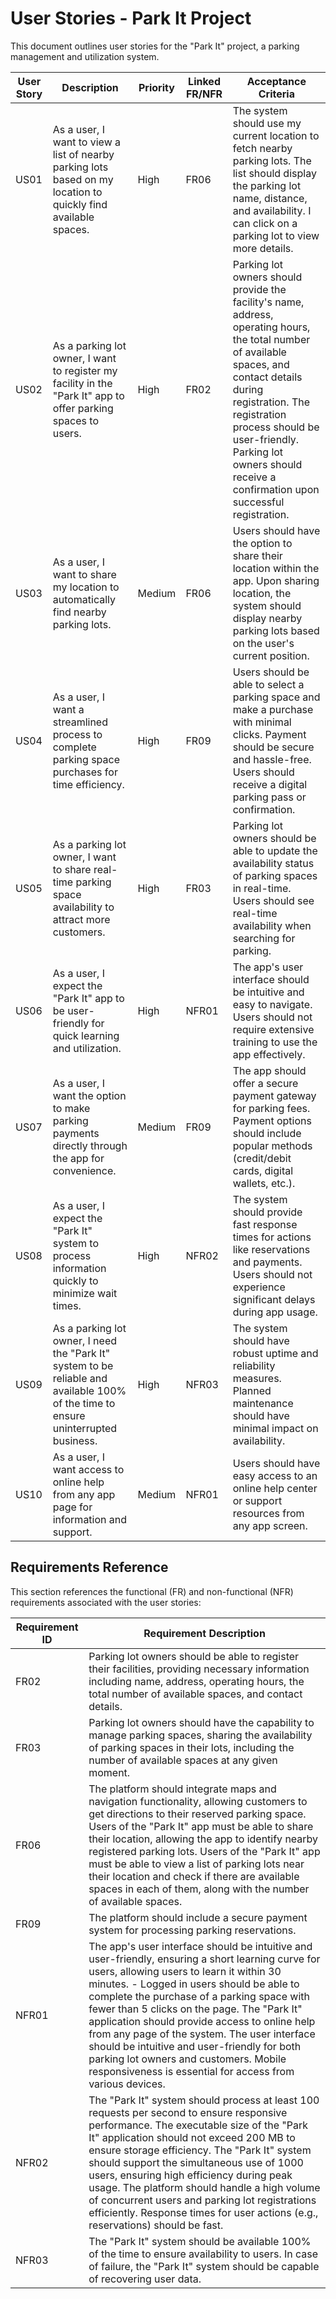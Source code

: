 # User Stories - Park It Project

This document outlines user stories for the "Park It" project, a parking management and utilization system.

| User Story | Description | Priority | Linked FR/NFR | Acceptance Criteria |
|------------|-------------|----------|--------------|---------------------|
| US01 | As a user, I want to view a list of nearby parking lots based on my location to quickly find available spaces. | High | FR06 | The system should use my current location to fetch nearby parking lots. The list should display the parking lot name, distance, and availability. I can click on a parking lot to view more details. |
| US02 | As a parking lot owner, I want to register my facility in the "Park It" app to offer parking spaces to users. | High | FR02 | Parking lot owners should provide the facility's name, address, operating hours, the total number of available spaces, and contact details during registration. The registration process should be user-friendly. Parking lot owners should receive a confirmation upon successful registration. |
| US03 | As a user, I want to share my location to automatically find nearby parking lots. | Medium | FR06 | Users should have the option to share their location within the app. Upon sharing location, the system should display nearby parking lots based on the user's current position. |
| US04 | As a user, I want a streamlined process to complete parking space purchases for time efficiency. | High | FR09 | Users should be able to select a parking space and make a purchase with minimal clicks. Payment should be secure and hassle-free. Users should receive a digital parking pass or confirmation. |
| US05 | As a parking lot owner, I want to share real-time parking space availability to attract more customers. | High | FR03 | Parking lot owners should be able to update the availability status of parking spaces in real-time. Users should see real-time availability when searching for parking. |
| US06 | As a user, I expect the "Park It" app to be user-friendly for quick learning and utilization. | High | NFR01 | The app's user interface should be intuitive and easy to navigate. Users should not require extensive training to use the app effectively. |
| US07 | As a user, I want the option to make parking payments directly through the app for convenience. | Medium | FR09 | The app should offer a secure payment gateway for parking fees. Payment options should include popular methods (credit/debit cards, digital wallets, etc.). |
| US08 | As a user, I expect the "Park It" system to process information quickly to minimize wait times. | High | NFR02 | The system should provide fast response times for actions like reservations and payments. Users should not experience significant delays during app usage. |
| US09 | As a parking lot owner, I need the "Park It" system to be reliable and available 100% of the time to ensure uninterrupted business. | High | NFR03 | The system should have robust uptime and reliability measures. Planned maintenance should have minimal impact on availability. |
| US10 | As a user, I want access to online help from any app page for information and support. | Medium | NFR01 | Users should have easy access to an online help center or support resources from any app screen. |

## Requirements Reference

This section references the functional (FR) and non-functional (NFR) requirements associated with the user stories:

| Requirement ID | Requirement Description |
|---------------|-------------------------|
| FR02 | Parking lot owners should be able to register their facilities, providing necessary information including name, address, operating hours, the total number of available spaces, and contact details. |
| FR03 | Parking lot owners should have the capability to manage parking spaces, sharing the availability of parking spaces in their lots, including the number of available spaces at any given moment. |
| FR06 | The platform should integrate maps and navigation functionality, allowing customers to get directions to their reserved parking space. Users of the "Park It" app must be able to share their location, allowing the app to identify nearby registered parking lots. Users of the "Park It" app must be able to view a list of parking lots near their location and check if there are available spaces in each of them, along with the number of available spaces. |
| FR09 | The platform should include a secure payment system for processing parking reservations. |
| NFR01 | The app's user interface should be intuitive and user-friendly, ensuring a short learning curve for users, allowing users to learn it within 30 minutes. - Logged in users should be able to complete the purchase of a parking space with fewer than 5 clicks on the page. The "Park It" application should provide access to online help from any page of the system. The user interface should be intuitive and user-friendly for both parking lot owners and customers. Mobile responsiveness is essential for access from various devices. |
| NFR02 | The "Park It" system should process at least 100 requests per second to ensure responsive performance. The executable size of the "Park It" application should not exceed 200 MB to ensure storage efficiency. The "Park It" system should support the simultaneous use of 1000 users, ensuring high efficiency during peak usage. The platform should handle a high volume of concurrent users and parking lot registrations efficiently. Response times for user actions (e.g., reservations) should be fast. |
| NFR03 | The "Park It" system should be available 100% of the time to ensure availability to users. In case of failure, the "Park It" system should be capable of recovering user data. |